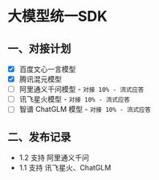 # 大模型统一SDK

## 一、对接计划
- [x] 百度文心一言模型
- [x] 腾讯混元模型
- [ ] 阿里通义千问模型 - `对接 10% - 流式应答`
- [ ] 讯飞星火模型 - `对接 10% - 流式应答`
- [ ] 智谱 ChatGLM 模型 - `对接 10% - 流式应答`
## 二、发布记录
- 1.2 支持 阿里通义千问
- 1.1 支持 讯飞星火、ChatGLM